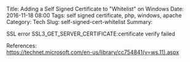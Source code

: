 Title: Adding a Self Signed Certificate to "Whitelist" on Windows
Date: 2016-11-18 08:00
Tags: self signed certificate, php, windows, apache
Category: Tech
Slug: self-signed-cert-whitelist
Summary: 


SSL error SSL3_GET_SERVER_CERTIFICATE:certificate verify failed


References:  
https://technet.microsoft.com/en-us/library/cc754841(v=ws.11).aspx  
